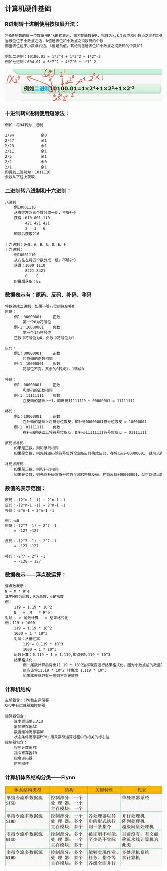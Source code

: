 ## 计算机硬件基础

### R进制转十进制使用按权展开法：

```tex
将R进制数的每一位数值用R^k形式表示，即幂的底数是R，指数为k,k与该位和小数点之间的距离有关
当该位位于小数点左边，k值是该位和小数点之间数码的个数
而当该位位于小数点右边，k值是负值，其绝对值是该位和小数点之间数码的个数加1

例如二进制：10100.01 = 1*2^4 + 1*2^2 + 1*2^-2
例如七进制：604.01 = 6*7^2 + 4*7^0 + 1*7^-2
```

![image-20210126163937241](2、计算机组成原理与体系结构.assets/image-20210126163937241.png)

### 十进制转R进制使用短除法：

```tex
例如：将94转为二进制

2/94			余0
2/47			余1
2/23			余1
2/11			余1
2/5				余1
2/2				余0
2/1				余1
即得到二进制为：1011110
余数从下往上获取
```

### 二进制转八进制和十六进制：

```tex
八进制：
	例10001110
	从右往左将三个数分成一组，不够补0
	获得：010 001 110
		 421 421 421
		 2	 1	 6
	即最后获取216

十六进制：0~9、A、B、C、D、E、F
十六进制：
	例10001110
	从右往左将四个数分成一组，不够补0
	获得：1000 1110
		 8421 8421
		 8	  E
	即最后获取：8E
```

### 数据表示有：原码、反码、补码、移码

```tex
将数转成二进制，如果不够八位则往左补0
原码：
	例1：00000001		正数
		第一个0为符号位
	例-1：10000001	负数
		第一个1为符号位
	正数中符号位为0，负数中符号位为1

反码：
	例1：00000001		正数
		和原码的正数相同
	例-1：10000001	负数
		符号位不变，其余的0转成1，1转成0

补码：
	例1：00000001		正数
		和原码的正数相同
	例-1：11111111	负数
		在反码的基础上+1，即反码11111110 + 00000001 = 11111111

移码：
	例1：10000001		正数
		在补码的基础上将符号位取反，即补码00000001符号位取反 = 10000001
	例-1：01111111	负数
		在补码的基础上将符号位取反，即补码11111111符号位取反 = 01111111
		
原码求补码：
	如果是正数，则和原码相同
	如果是负数，则先将原码除符号位外全部取反转换成反码，在将反码+00000001，就可以得出补码

补码求原码：
	如果是正数，则和补码相同
	如果是负数，则先将补码除符号位外全部转换成反码，在将反码+00000001，就可以得出原码
```

### 数值的表示范围：

```
原码：-(2^n-1 -1) ~ 2^n-1 -1
反码：-(2^n-1 -1) ~ 2^n-1 -1
补码：-2^n-1 ~ 2^n-1 -1

例：n=8
原码：-(2^7 -1) ~ 2^7 -1
	= -127 ~127

反码：-(2^7 -1) ~ 2^7 -1
	= -127 ~127

补码：-2^7 ~ 2^7 -1
	= -128 ~ 127
```

### 数据表示——浮点数运算：

```tex
浮点数表示：
N = M * R^e
其中M称为尾数，R为基数，e是指数
例：
	119 = 1.19 * 10^2
	N   =  M   * R^e
对阶 --> 尾数计算 --> 结果格式化
例：119 + 1000
	119 = 1.19 * 10^2
	1000 = 1 * 10^3
	对阶：从低往高
		119 = 0.119 * 10^3
		1000 = 1 * 10^3
	尾数计算：0.119 + 1 = 1.119,即得到0.119 * 10^3
	结果格式化：
		例：尾数计算后得出11.19 * 10^2这样就要进行结果格式化，因为小数点前的数量不能超过1位
		则应该将11.19 * 10^2 转换成 1.119 * 10^3
		如果本来就只有一位则不需要转换
```

### 计算机结构

```html
主机包含：CPU和主存储器
CPU中有运算器和控制器

运算器包含：
	算术逻辑单元ALU
	累加寄存器AC
	数据缓冲寄存器DR
	状态条件寄存器PSW：用来存储运算过程中的相关的标志位
控制器包含：
	程序计数器PC
	指令寄存器IR
	指令译码器
	时序部件
```

### 计算机体系结构分类——Flynn

![image-20210128004308073](2、计算机组成原理与体系结构.assets/image-20210128004308073.png)